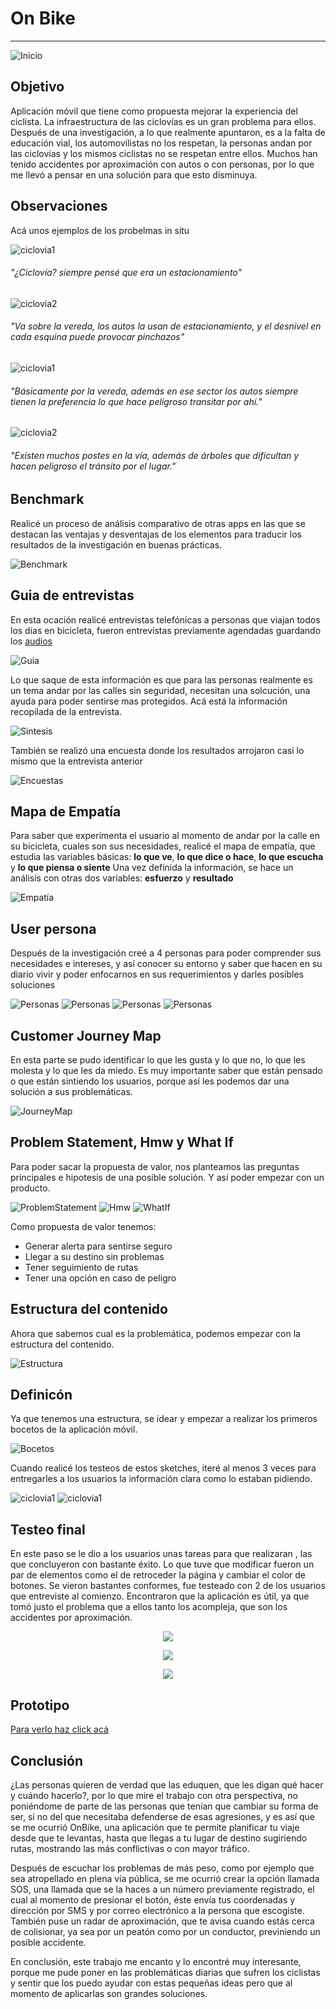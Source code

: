 # On Bike
---
![Inicio](https://macaraos.github.io/On-Bike/img/bike3.PNG)

## Objetivo

Aplicación móvil que tiene como propuesta mejorar la experiencia del ciclista. La infraestructura de las ciclovías es un gran problema para ellos. Después de una investigación, a lo que realmente apuntaron, es a la falta de educación vial, los automovilistas no los respetan, la personas andan por las ciclovías y los mismos ciclistas no se respetan entre ellos. Muchos han tenido accidentes por aproximación con autos o con personas, por lo que me llevó a pensar en una solución para que esto disminuya. 

## Observaciones

Acá unos ejemplos de los probelmas in situ

![ciclovia1](https://macaraos.github.io/On-Bike/img/ciclovia6.jpg)

###### "¿Ciclovía? siempre pensé que era un estacionamiento"

![ciclovia2](https://macaraos.github.io/On-Bike/img/ciclovia4.jpg) 

###### "Va sobre la vereda, los autos la usan de estacionamiento, y el desnivel en cada esquina puede provocar pinchazos"

![ciclovia1](https://macaraos.github.io/On-Bike/img/ciclovia8.jpg)

###### "Básicamente por la vereda, además en ese sector los autos siempre tienen la preferencia lo que hace peligroso transitar por ahí."

![ciclovia2](https://macaraos.github.io/On-Bike/img/ciclovia7.jpg)

###### "Existen muchos postes en la vía, además de árboles que dificultan y hacen peligroso el tránsito por el lugar."

## Benchmark

Realicé un proceso de análisis comparativo de otras apps en las que se destacan las ventajas y desventajas de los elementos  para traducir los resultados de la investigación en buenas prácticas.

![Benchmark](https://macaraos.github.io/On-Bike/img/Benchmark.PNG)

## Guia de entrevistas

En esta ocación realicé entrevistas telefónicas a personas que viajan todos los dias en bicicleta, fueron entrevistas previamente agendadas guardando los [audios](https://drive.google.com/drive/folders/1xNxecwzBqaHpjjPLrHjAVO1zhNN2oUYr)

![Guia](https://macaraos.github.io/On-Bike/img/GuiaEntrevista.PNG)

Lo que saque de esta información es que para las personas realmente es un tema andar por las calles sin seguridad, necesitan una solcución, una ayuda para poder sentirse mas protegidos.
Acá está la información recopilada de la entrevista.

![Sintesis](https://macaraos.github.io/On-Bike/img/Sintesis.PNG)

También se realizó una encuesta donde los resultados arrojaron casi lo mismo que la entrevista anterior

![Encuestas](https://macaraos.github.io/On-Bike/img/ResultadosEncuesta.PNG)

## Mapa de Empatía

Para saber que experimenta el usuario al momento de andar por la calle en su bicicleta, cuales son sus necesidades, realicé el mapa de empatía, que estudia las variables básicas: **lo que ve**,  **lo que dice o hace**,  **lo que escucha**  y  **lo que piensa o siente**
Una vez definida la información, se hace un análisis con otras dos variables: **esfuerzo**  y  **resultado**

![Empatía](https://macaraos.github.io/On-Bike/img/1521931044682428.PNG)

## User persona

Después de la investigación creé a 4 personas para poder comprender sus necesidades e intereses, y así  conocer su entorno y saber que hacen en su diario vivir y poder enfocarnos en sus requerimientos y darles posibles soluciones

![Personas](https://macaraos.github.io/On-Bike/img/UserAlejandra.PNG)
![Personas](https://macaraos.github.io/On-Bike/img/UserFelipe.PNG)
![Personas](https://macaraos.github.io/On-Bike/img/UserGonzalo.PNG)
![Personas](https://macaraos.github.io/On-Bike/img/UserAndres.PNG)

## Customer Journey Map

En esta parte se pudo identificar lo que les gusta y lo que no, lo que les molesta y lo que les da miedo. 
Es muy importante saber que están pensado o que están sintiendo los usuarios, porque así les podemos dar una solución a sus problemáticas.

![JourneyMap](https://macaraos.github.io/On-Bike/img/journeyMap.PNG)

## Problem Statement, Hmw y What If

Para poder sacar la propuesta de valor, nos planteamos las preguntas principales e hipotesis de una posible solución.
Y así poder empezar con un producto.

![ProblemStatement](https://macaraos.github.io/On-Bike/img/Problem.PNG)
![Hmw](https://macaraos.github.io/On-Bike/img/Hmw.PNG)
![WhatIf](https://macaraos.github.io/On-Bike/img/WhatIf.PNG)

Como propuesta de valor tenemos:
- Generar alerta para sentirse seguro
- Llegar a su destino sin problemas
- Tener seguimiento de rutas
- Tener una opción en caso de peligro

## Estructura del contenido

Ahora que sabemos cual es la problemática, podemos empezar con la estructura del contenido.

![Estructura](https://macaraos.github.io/On-Bike/img/OrganizacionSite.PNG)

## Definicón

Ya que tenemos una estructura, se idear y empezar a realizar los primeros bocetos de la aplicación móvil.

![Bocetos](https://macaraos.github.io/On-Bike/img/Sketches.PNG)

Cuando realicé los testeos de estos sketches, iteré al menos 3 veces para entregarles a los usuarios la información clara como lo estaban pidiendo.

![ciclovia1](https://macaraos.github.io/On-Bike/img/1521601801333186.PNG)
![ciclovia1](https://macaraos.github.io/On-Bike/img/1521602008340007.PNG)

## Testeo final

En este paso se le dio a los usuarios unas tareas para que realizaran , las que concluyeron con bastante éxito. Lo que tuve que modificar fueron un par de elementos como el de retroceder la página y cambiar el color de botones. 
Se vieron bastantes conformes, fue testeado con 2 de los usuarios que entreviste al comienzo.
Encontraron que la aplicación es útil, ya que tomó justo el problema que a ellos tanto los acompleja, que son los accidentes por aproximación.

<p align="center"> 
<img src="https://macaraos.github.io/On-Bike/img/Testeo1.PNG">
</p>
<p align="center"> 
<img src="https://macaraos.github.io/On-Bike/img/Testeo2.PNG">
</p>
<p align="center"> 
<img src="https://macaraos.github.io/On-Bike/img/Testeo3.PNG">
</p>

## Prototipo

[Para verlo haz click acá](https://marvelapp.com/31c6233/screen/39720462)

## Conclusión

¿Las personas quieren de verdad que las eduquen, que les digan qué hacer y cuándo hacerlo?, por lo que mire el trabajo con otra perspectiva, no poniéndome de parte de las personas que tenían que cambiar su forma de ser, si no del que necesitaba defenderse de esas agresiones, y es así que se me ocurrió OnBike, una aplicación que te permite planificar tu viaje desde que te levantas, hasta que llegas a tu lugar de destino sugiriendo rutas, mostrando las más conflictivas o con mayor tráfico. 

Después de escuchar los problemas de más peso, como por ejemplo que sea atropellado en plena vía pública, se me ocurrió crear la opción  llamada SOS, una llamada que se la haces a un número  previamente registrado, el cual al momento de presionar el botón, éste envía tus coordenadas y dirección por SMS y por correo electrónico a la persona que escogiste. También puse un radar de aproximación, que te avisa cuando estás cerca de colisionar, ya sea por un peatón  como por un conductor, previniendo un posible accidente.

En conclusión, este trabajo me encanto y lo encontré muy interesante,  porque me pude poner en las problemáticas diarias que sufren los ciclistas y sentir que los puedo ayudar con estas pequeñas ideas pero que al momento de aplicarlas son  grandes soluciones.
